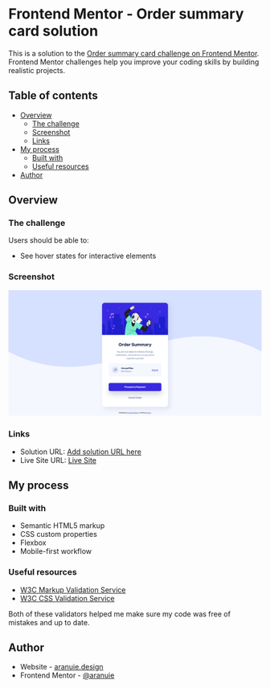 # Frontend Mentor - Order summary card solution

This is a solution to the [Order summary card challenge on Frontend Mentor](https://www.frontendmentor.io/challenges/order-summary-component-QlPmajDUj). Frontend Mentor challenges help you improve your coding skills by building realistic projects. 

## Table of contents

- [Overview](#overview)
  - [The challenge](#the-challenge)
  - [Screenshot](#screenshot)
  - [Links](#links)
- [My process](#my-process)
  - [Built with](#built-with)
  - [Useful resources](#useful-resources)
- [Author](#author)

## Overview

### The challenge

Users should be able to:

- See hover states for interactive elements

### Screenshot

![alt text](images/screenshot.png "Screenshot of my project.")

### Links

- Solution URL: [Add solution URL here](https://your-solution-url.com)
- Live Site URL: [Live Site](https://aranuie.github.io/order-summary-component-main/)

## My process

### Built with

- Semantic HTML5 markup
- CSS custom properties
- Flexbox
- Mobile-first workflow

### Useful resources

- [W3C Markup Validation Service](https://validator.w3.org/)
- [W3C CSS Validation Service](https://jigsaw.w3.org/css-validator/)

Both of these validators helped me make sure my code was free of mistakes and up to date.

## Author

- Website - [aranuie.design](https://aranuie-design.fr/)
- Frontend Mentor - [@aranuie](https://www.frontendmentor.io/profile/aranuie)
